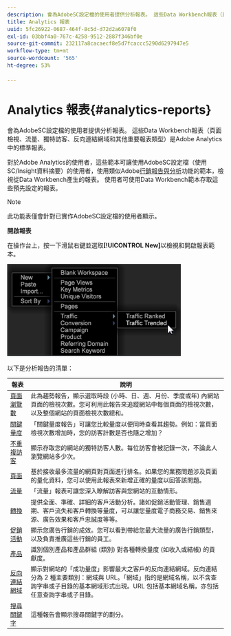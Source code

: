 ```yaml
---
description: 會為AdobeSC設定檔的使用者提供分析報表。 這些Data Workbench報表（頁面檢視、流量、獨特訪客、反向連結網域和其他重要報表類型）是Adobe Analytics中的標準報表。
title: Analytics 報表
uuid: 5fc26922-0687-464f-8c5d-d72d2a6078f0
exl-id: 03bbf4a0-767c-4258-9512-2887f346bf0e
source-git-commit: 232117a8cacaecf8e5d7fcaccc5290d6297947e5
workflow-type: tm+mt
source-wordcount: '565'
ht-degree: 53%

---
```


# Analytics 報表{#analytics-reports}

會為AdobeSC設定檔的使用者提供分析報表。 這些Data Workbench報表（頁面檢視、流量、獨特訪客、反向連結網域和其他重要報表類型）是Adobe Analytics中的標準報表。

對於Adobe Analytics的使用者，這些範本可讓使用AdobeSC設定檔（使用SC/Insight資料摘要）的使用者，使用類似Adobe[行銷報告與分析](http://www.adobe.com/solutions/digital-analytics/marketing-reports-analytics.html?promoid=KAUCM)功能的範本，檢視從Data Workbench產生的報表。 使用者可使用Data Workbench範本存取這些預先設定的報表。

>[!NOTE]
>
>此功能表僅會針對已實作AdobeSC設定檔的使用者顯示。

**開啟報表**

在操作台上，按一下滑鼠右鍵並選取&#x200B;**[!UICONTROL New]**&#x200B;以檢視和開啟報表範本。

![](assets/template_reports.png)

以下是分析報告的清單：

| 報表 | 說明 |
|---|---|
| [頁面瀏覽數](https://experienceleague.adobe.com/docs/analytics/components/variables/dimensions-reports/reports-page-views.html) | 此為趨勢報告，顯示選取時段 (小時、日、週、月份、季度或年) 內網站頁面的檢視次數。您可利用此報告來追蹤網站中每個頁面的檢視次數，以及整個網站的頁面檢視次數總和。 |
| [關鍵量度](https://docs.adobe.com/help/en/analytics/components/variables/dimensions-reports/reports-key-metrics.html) | 「關鍵量度報告」可讓您比較量度以便同時查看其趨勢。例如：當頁面檢視次數增加時，您的訪客計數是否也隨之增加？ |
| [不重複訪客](https://experienceleague.adobe.com/docs/analytics/components/variables/dimensions-reports/reports-unique-visitors-v15-dsc.html) | 顯示存取您的網站的獨特訪客人數。每位訪客會被記錄一次，不論此人瀏覽網站多少次。 |
| [頁面](https://experienceleague.adobe.com/docs/analytics/components/variables/dimensions-reports/reports-pages.html) | 基於接收最多流量的網頁對頁面進行排名。如果您的業務問題涉及頁面的量化資料，您可以使用此報表來新增正確的量度以回答該問題。 |
| [流量](https://docs.adobe.com/help/en/analytics/components/variables/dimensions-reports/reports-traffic.html) | 「流量」報表可讓您深入瞭解訪客與您網站的互動情形。 |
| [轉換](https://experienceleague.adobe.com/docs/analytics/components/variables/dimensions-reports/reports-conversion.html) | 提供全面、準確、詳細的客戶活動分析。諸如促銷活動管理、銷售週期、客戶流失和客戶轉換等量度，可以讓您量度電子商務交易、銷售來源、廣告效果和客戶忠誠度等等。 |
| [促銷活動](https://experienceleague.adobe.com/docs/analytics/components/variables/dimensions-reports/reports-campaigns.html) | 顯示您廣告行銷的成效。您可以看到帶給您最大流量的廣告行銷類型，以及負責推廣這些行銷的員工。 |
| [產品](https://experienceleague.adobe.com/docs/analytics/components/variables/dimensions-reports/reports-products.html) | 識別個別產品和產品群組 (類別) 對各種轉換量度 (如收入或結帳) 的貢獻度。 |
| [反向連結網域](https://experienceleague.adobe.com/docs/analytics/components/variables/dimensions-reports/reports-referring-domains.html) | 顯示對網站的「成功量度」影響最大之客戶的反向連結網域。反向連結分為 2 種主要類別：網域與 URL。「網域」指的是網域名稱，以不含查詢字串或子目錄的基本網域形式出現。URL 包括基本網域名稱，亦包括任意查詢字串或子目錄。 |
| [搜尋關鍵字](https://experienceleague.adobe.com/docs/analytics/components/variables/dimensions-reports/reports-search-keywords.html) | 這種報告會顯示搜尋關鍵字的劃分。 |
